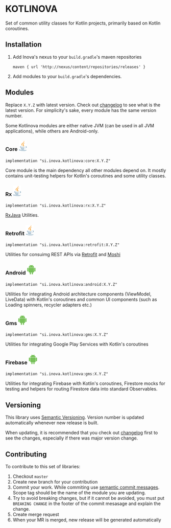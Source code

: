 # KOTLINOVA

Set of common utility classes for Kotlin projects, primarily based on Kotlin coroutines.

## Installation

1. Add Inova's nexus to your `build.gradle`'s maven repositories

    ```
    maven { url 'http://nexus/content/repositories/releases' }
    ```

2. Add modules to your `build.gradle`'s dependencies.

## Modules

Replace `X.Y.Z` with latest version. Check out [changelog](http://hydra/utilities/kotlinova/blob/master/CHANGELOG.MD) to see what is the latest version. For simplicity's sake, every module has the same version number.

Some Kotlinova modules are either native JVM (can be used in all JVM applications),
while others are Android-only.

### Core ![Java Module](docs/java_module.png)

`implementation "si.inova.kotlinova:core:X.Y.Z"`

Core module is the main dependency all other modules depend on. It mostly contains unit-testing helpers for Kotlin's coroutines and some utility classes.

### Rx ![Java Module](docs/java_module.png)

`implementation "si.inova.kotlinova:rx:X.Y.Z"`

[RxJava](https://github.com/ReactiveX/RxJava) Utilities.

### Retrofit ![Java Module](docs/java_module.png)

`implementation "si.inova.kotlinova:retrofit:X.Y.Z"`

Utilities for consuimg REST APIs via [Retrofit](https://github.com/square/retrofit) and [Moshi](https://github.com/square/moshi)

### Android ![Android Module](docs/android_module.png)

`implementation "si.inova.kotlinova:android:X.Y.Z"`

Utilities for integrating Android architecture components (ViewModel, LiveData) with Kotlin's coroutines and common UI components (such as Loading spinners, recycler adapters etc.)

### Gms ![Android Module](docs/android_module.png)

`implementation "si.inova.kotlinova:gms:X.Y.Z"`

Utilities for integrating Google Play Services with Kotlin's coroutines

### Firebase ![Android Module](docs/android_module.png)

`implementation "si.inova.kotlinova:gms:X.Y.Z"`

Utilities for integrating Firebase with Kotlin's coroutines, Firestore mocks for testing and helpers for routing Firestore data into standard Observables.

## Versioning

This library uses [Semantic Versioning](https://semver.org/). Version number is updated automatically whenever new release is built.

When updating, it is recommended that you check out [changelog](http://hydra/utilities/kotlinova/blob/master/CHANGELOG.MD) first to see the changes, especially if there was major version change.

## Contributing

To contribute to this set of libraries:

1. Checkout `master`
2. Create new branch for your contribution
3. Commit your work. While commiting use [semantic commit messages](https://github.com/angular/angular/blob/master/CONTRIBUTING.md#commit). Scope tag should be the name of the module you are updating.
4. Try to avoid breaking changes, but if it cannot be avoided, you must put `BREAKING CHANGE` in the footer of the commit mesasage and explain the change.
5. Create merge request
6. When your MR is merged, new release will be generated automatically